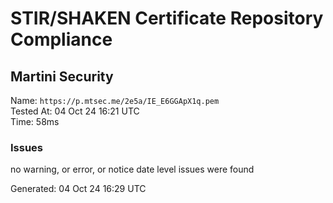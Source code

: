 # STIR/SHAKEN Certificate Repository Compliance

## Martini Security

Name: `https://p.mtsec.me/2e5a/IE_E6GGApX1q.pem`\
Tested At: 04 Oct 24 16:21 UTC\
Time: 58ms

### Issues

no warning, or error, or notice date level issues were found

Generated: 04 Oct 24 16:29 UTC
